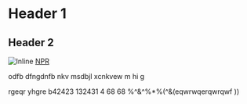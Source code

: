 Header 1
=========
Header 2
---------
![Inline](phase-0-gps-1/GPS_1)
[NPR](http://www.npr.org)

odfb dfngdnfb nkv msdbjl xcnkvew m hi g

rgeqr
yhgre
b42423
132431
4
68
68
%^&^%*%(^&(eqwrwqerqwrqwf ))
